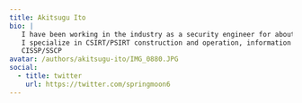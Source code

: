 ```yaml
---
title: Akitsugu Ito
bio: |
   I have been working in the industry as a security engineer for about 11 years. 
   I specialize in CSIRT/PSIRT construction and operation, information security management and incident handling, and product security management.
   CISSP/SSCP
avatar: /authors/akitsugu-ito/IMG_0880.JPG
social:
  - title: twitter
    url: https://twitter.com/springmoon6
---
```

